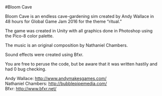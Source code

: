 #Bloom Cave

Bloom Cave is an endless cave-gardening sim created by Andy Wallace in 48 hours for Global Game Jam 2016 for the theme “ritual.”

The game was created in Unity with all graphics done in Photoshop using the Pico-8 color palette.

The music is an original composition by Nathaniel Chambers.

Sound effects were created using Bfxr.

You are free to peruse the code, but be aware that it was written hastily and had 0 bug checking.


Andy Wallace: http://www.andymakesgames.com/<br>
Nathaniel Chambers: http://bubblepipemedia.com/<br>
Bfxr: http://www.bfxr.net/